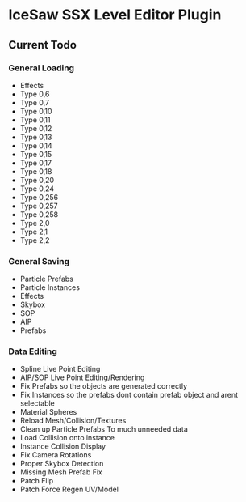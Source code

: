 # IceSaw SSX Level Editor Plugin
 
## Current Todo
### General Loading
 - Effects
 - Type 0,6
 - Type 0,7
 - Type 0,10
 - Type 0,11
 - Type 0,12
 - Type 0,13
 - Type 0,14
 - Type 0,15
 - Type 0,17
 - Type 0,18
 - Type 0,20
 - Type 0,24
 - Type 0,256
 - Type 0,257
 - Type 0,258
 - Type 2,0
 - Type 2,1
 - Type 2,2
 
### General Saving
 - Particle Prefabs
 - Particle Instances
 - Effects
 - Skybox
 - SOP
 - AIP
 - Prefabs
 
 ### Data Editing
 - Spline Live Point Editing
 - AIP/SOP Live Point Editing/Rendering
 - Fix Prefabs so the objects are generated correctly
 - Fix Instances so the prefabs dont contain prefab object and arent selectable
 - Material Spheres
 - Reload Mesh/Collision/Textures
 - Clean up Particle Prefabs To much unneeded data
 - Load Collision onto instance
 - Instance Collision Display
 - Fix Camera Rotations
 - Proper Skybox Detection
 - Missing Mesh Prefab Fix
 - Patch Flip
 - Patch Force Regen UV/Model